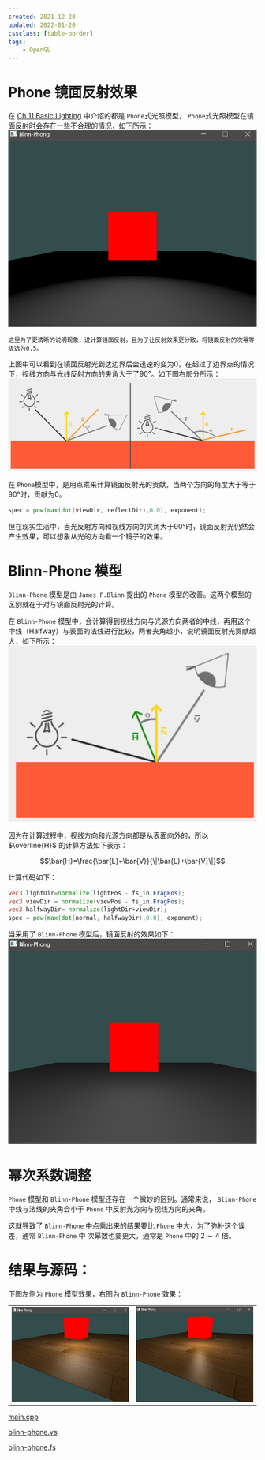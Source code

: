 ```yaml
---
created: 2021-12-20
updated: 2022-01-20
cssclass: [table-border]
tags:
    - OpenGL
---
```

# Phone 镜面反射效果

在  [Ch 11 Basic Lighting](Ch%2011%20Basic%20Lighting.md) 中介绍的都是 `Phone`式光照模型， `Phone`式光照模型在镜面反射时会存在一些不合理的情况，如下所示：
![|500](assets/Learn%20OpenGL%20-%20Ch%2025%20Blinn-Phong/Untitled.png)

```ad-warning
这里为了更清晰的说明现象，进计算镜面反射，且为了让反射效果更分散，将镜面反射的次幂等级选为0.5。
```

上图中可以看到在镜面反射光到达边界后会迅速的变为0，在超过了边界点的情况下，视线方向与光线反射方向的夹角大于了90°。如下图右部分所示：
![|500](assets/Learn%20OpenGL%20-%20Ch%2025%20Blinn-Phong/Untitled%201.png)

在 `Phone`模型中，是用点乘来计算镜面反射光的贡献，当两个方向的角度大于等于90°时，贡献为0。

```glsl
spec = pow(max(dot(viewDir, reflectDir),0.0), exponent);
```

但在现实生活中，当光反射方向和视线方向的夹角大于90°时，镜面反射光仍然会产生效果，可以想象从光的方向看一个镜子的效果。

# Blinn-Phone 模型

`Blinn-Phone` 模型是由 `James F.Blinn` 提出的 `Phone` 模型的改善。这两个模型的区别就在于对与镜面反射光的计算。

在 `Blinn-Phone` 模型中，会计算得到视线方向与光源方向两者的中线，再用这个中线（Halfway）与表面的法线进行比较，两者夹角越小，说明镜面反射光贡献越大，如下所示：
![|500](assets/Learn%20OpenGL%20-%20Ch%2025%20Blinn-Phong/Untitled%202.png)

因为在计算过程中，视线方向和光源方向都是从表面向外的，所以 $\overline{H}$ 的计算方法如下表示：

$$\bar{H}=\frac{\bar{L}+\bar{V}}{\|\bar{L}+\bar{V}\|}$$

计算代码如下：

```glsl
vec3 lightDir=normalize(lightPos - fs_in.FragPos);
vec3 viewDir = normalize(viewPos - fs_in.FragPos);
vec3 halfwayDir= normalize(lightDir+viewDir);
spec = pow(max(dot(normal, halfwayDir),0.0), exponent);
```

当采用了 `Blinn-Phone` 模型后，镜面反射的效果如下：
![|500](assets/Learn%20OpenGL%20-%20Ch%2025%20Blinn-Phong/Untitled%203.png)

# 幂次系数调整

`Phone` 模型和 `Blinn-Phone` 模型还存在一个微妙的区别。通常来说， `Blinn-Phone` 中线与法线的夹角会小于 `Phone` 中反射光方向与视线方向的夹角。

这就导致了 `Blinn-Phone` 中点乘出来的结果要比 `Phone` 中大，为了弥补这个误差，通常 `Blinn-Phone` 中 次幂数也要更大，通常是 `Phone` 中的 $2 \sim 4$ 倍。

# 结果与源码：

下图左侧为 `Phone` 模型效果，右图为 `Blinn-Phone` 效果：

|                                                                |                                                                |
| -------------------------------------------------------------- | -------------------------------------------------------------- |
| ![](assets/Learn%20OpenGL%20-%20Ch%2025%20Blinn-Phong/Untitled%204.png) | ![](assets/Learn%20OpenGL%20-%20Ch%2025%20Blinn-Phong/Untitled%205.png) |

[main.cpp](https://raw.githubusercontent.com/xuejiaW/Study-Notes/master/LearnOpenGL_VSCode/src/23.Blinn-Phong/main.cpp)

[blinn-phone.vs](https://raw.githubusercontent.com/xuejiaW/Study-Notes/master/LearnOpenGL_VSCode/src/23.Blinn-Phong/blinn-phone.vs)

[blinn-phone.fs](https://raw.githubusercontent.com/xuejiaW/Study-Notes/master/LearnOpenGL_VSCode/src/23.Blinn-Phong/blinn-phone.fs)